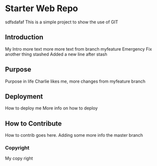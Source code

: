 # Starter Web Repo


sdfsdafaf
This is a simple project to show the use of GIT
## Introduction
My Intro
more text
more more text from branch myfeature
Emergency Fix another thing stashed
Added a new line after stash
## Purpose
Purpose in life 
Charlie likes me,  more changes from myfeature branch

## Deployment
How to deploy me
More info on how to deploy 

## How to Contribute

How to contrib goes here.   Adding some more info the master branch

### Copyright
My copy right